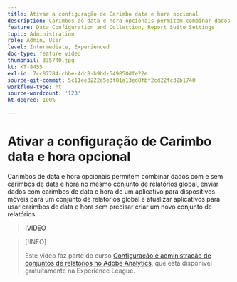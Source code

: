 ```yaml
---
title: Ativar a configuração de Carimbo data e hora opcional
description: Carimbos de data e hora opcionais permitem combinar dados com e sem carimbos de data e hora no mesmo conjunto de relatórios global, enviar dados com carimbos de data e hora de um aplicativo para dispositivos móveis para um conjunto de relatórios global e atualizar aplicativos para usar carimbos de data e hora sem precisar criar um novo conjunto de relatórios.
feature: Data Configuration and Collection, Report Suite Settings
topic: Administration
role: Admin, User
level: Intermediate, Experienced
doc-type: feature video
thumbnail: 335740.jpg
kt: KT-8455
exl-id: 7cc87784-cbbe-4dc8-b9bd-549850dfe22e
source-git-commit: 5c11ee3222e5e3f81a13ed8fbf2cd22fc32b1740
workflow-type: ht
source-wordcount: '123'
ht-degree: 100%

---
```


# Ativar a configuração de Carimbo data e hora opcional

Carimbos de data e hora opcionais permitem combinar dados com e sem carimbos de data e hora no mesmo conjunto de relatórios global, enviar dados com carimbos de data e hora de um aplicativo para dispositivos móveis para um conjunto de relatórios global e atualizar aplicativos para usar carimbos de data e hora sem precisar criar um novo conjunto de relatórios.

>[!VIDEO](https://video.tv.adobe.com/v/335740/?quality=12&learn=on)

>[!INFO]
>
> Este vídeo faz parte do curso [Configuração e administração de conjuntos de relatórios no Adobe Analytics](https://experienceleague.adobe.com/?recommended=Analytics-A-1-2021.1.administration&amp;lang=pt-BR), que está disponível gratuitamente na Experience League.